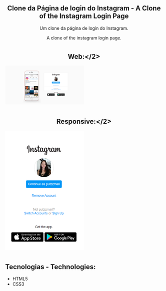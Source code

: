 # <h2 align="center">Clone da Página de login do Instagram - A Clone of the Instagram Login Page</h2>

<p align="center">Um clone da página de login do Instagram.</p>
<p align="center">A clone of the instagram login page.</p>

# <h2 align="center">Web:</2>

<img src="https://github.com/dev-mariana/clone-instagram-login-page/blob/main/img/web.PNG" width="50%"> 

# <h2 align="center">Responsive:</2>

<img src="https://github.com/dev-mariana/clone-instagram-login-page/blob/main/img/mobile.PNG" width="50%">

# <h2>Tecnologias - Technologies:</h2>

* HTML5
* CSS3
